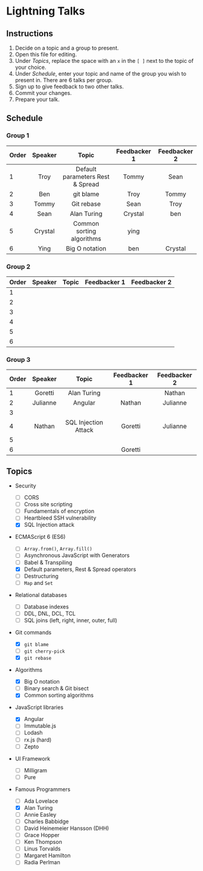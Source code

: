 # Lightning Talks

## Instructions

1. Decide on a topic and a group to present.
1. Open this file for editing.
1. Under _Topics_, replace the space with an `x` in the `[ ]` next to the topic of your choice.
1. Under _Schedule_, enter your topic and name of the group you wish to present in. There are 6 talks per group.
1. Sign up to give feedback to two other talks.
1. Commit your changes.
1. Prepare your talk.

## Schedule

### Group 1

| Order | Speaker |              Topic               | Feedbacker 1 | Feedbacker 2 |
| ----- | :-----: | :------------------------------: | :----------: | :----------: |
| 1     |  Troy   | Default parameters Rest & Spread |    Tommy     |     Sean     |
| 2     |   Ben   |            git blame             |     Troy     |    Tommy     |
| 3     |  Tommy  |            Git rebase            |     Sean     |     Troy     |
| 4     |  Sean   |           Alan Turing            |   Crystal    |      ben     |
| 5     | Crystal |    Common sorting algorithms     |   ying       |              |
| 6     |   Ying  |           Big O notation         |     ben      |   Crystal    | 

### Group 2

| Order | Speaker | Topic | Feedbacker 1 | Feedbacker 2 |
| ----- | :-----: | :---: | :----------: | :----------: |
| 1     |         |       |              |              |
| 2     |         |       |              |              |
| 3     |         |       |              |              |
| 4     |         |       |              |              |
| 5     |         |       |              |              |
| 6     |         |       |              |              |

### Group 3

| Order | Speaker  |        Topic         | Feedbacker 1 | Feedbacker 2 |
| ----- | :------: | :------------------: | :----------: | :----------: |
| 1     | Goretti  |     Alan Turing      |              |    Nathan    |
| 2     | Julianne |       Angular        |    Nathan    |   Julianne   |
| 3     |          |                      |              |              |
| 4     |  Nathan  | SQL Injection Attack |   Goretti    |   Julianne   |
| 5     |          |                      |              |              |
| 6     |          |                      |   Goretti    |              |

## Topics

- Security

  - [ ] CORS
  - [ ] Cross site scripting
  - [ ] Fundamentals of encryption
  - [ ] Heartbleed SSH vulnerability
  - [x] SQL Injection attack

- ECMAScript 6 (ES6)

  - [ ] `Array.from()`, `Array.fill()`
  - [ ] Asynchronous JavaScript with Generators
  - [ ] Babel & Transpiling
  - [x] Default parameters, Rest & Spread operators
  - [ ] Destructuring
  - [ ] `Map` and `Set`

- Relational databases

  - [ ] Database indexes
  - [ ] DDL, DNL, DCL, TCL
  - [ ] SQL joins (left, right, inner, outer, full)

- Git commands

  - [x] `git blame`
  - [ ] `git cherry-pick`
  - [x] `git rebase`

- Algorithms

  - [x] Big O notation
  - [ ] Binary search & Git bisect
  - [x] Common sorting algorithms

- JavaScript libraries

  - [x] Angular
  - [ ] Immutable.js
  - [ ] Lodash
  - [ ] rx.js (hard)
  - [ ] Zepto

- UI Framework

  - [ ] Milligram
  - [ ] Pure

- Famous Programmers
  - [ ] Ada Lovelace
  - [x] Alan Turing
  - [ ] Annie Easley
  - [ ] Charles Babbidge
  - [ ] David Heinemeier Hansson (DHH)
  - [ ] Grace Hopper
  - [ ] Ken Thompson
  - [ ] Linus Torvalds
  - [ ] Margaret Hamilton
  - [ ] Radia Perlman
